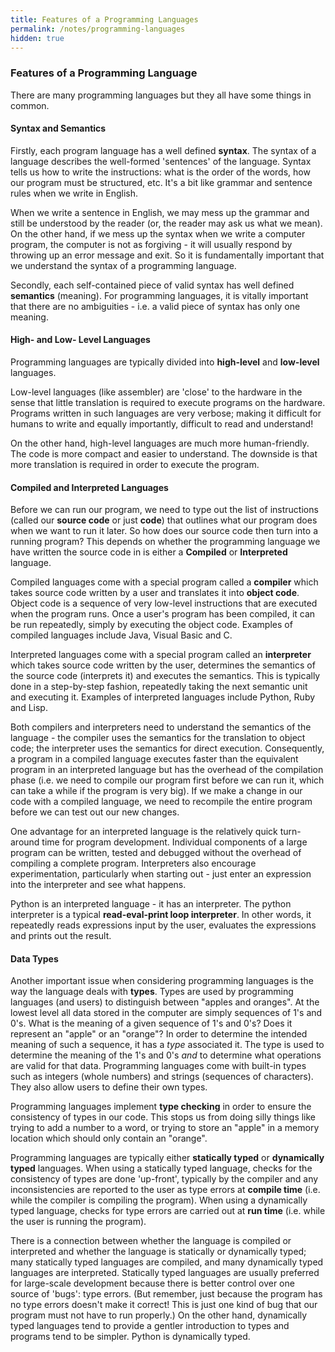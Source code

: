 ```yaml
---
title: Features of a Programming Languages
permalink: /notes/programming-languages
hidden: true
---
```


### Features of a Programming Language

There are many programming languages but they all have some things in common.

#### Syntax and Semantics

Firstly, each program language has a well defined **syntax**. The syntax of a language describes the well-formed 'sentences' of the language. Syntax tells us how to write the instructions: what is the order of the words, how our program must be structured, etc. It's a bit like grammar and sentence rules when we write in English.

When we write a sentence in English, we may mess up the grammar and still be understood by the reader (or, the reader may ask us what we mean). On the other hand, if we mess up the syntax when we write a computer program, the computer is not as forgiving - it will usually respond by throwing up an error message and exit. So it is fundamentally important that we understand the syntax of a programming language.

Secondly, each self-contained piece of valid syntax has well defined **semantics** (meaning). For programming languages, it is vitally important that there are no ambiguities - i.e. a valid piece of syntax has only one meaning.

#### High- and Low- Level Languages

Programming languages are typically divided into **high-level** and **low-level** languages.

Low-level languages (like assembler) are 'close' to the hardware in the sense that little translation is required to execute programs on the hardware. Programs written in such languages are very verbose; making it difficult for humans to write and equally importantly, difficult to read and understand!

On the other hand, high-level languages are much more human-friendly. The code is more compact and easier to understand. The downside is that more translation is required in order to execute the program.

#### Compiled and Interpreted Languages

Before we can run our program, we need to type out the list of instructions (called our **source code** or just **code**) that outlines what our program does when we want to run it later. So how does our source code then turn into a running program? This depends on whether the programming language we have written the source code in is either a **Compiled** or **Interpreted** language.

Compiled languages come with a special program called a **compiler** which takes source code written by a user and translates it into **object code**. Object code is a sequence of very low-level instructions that are executed when the program runs. Once a user's program has been compiled, it can be run repeatedly, simply by executing the object code. Examples of compiled languages include Java, Visual Basic and C.

Interpreted languages come with a special program called an **interpreter** which takes source code written by the user, determines the semantics of the source code (interprets it) and executes the semantics. This is typically done in a step-by-step fashion, repeatedly taking the next semantic unit and executing it. Examples of interpreted languages include Python, Ruby and Lisp.

Both compilers and interpreters need to understand the semantics of the language - the compiler uses the semantics for the translation to object code; the interpreter uses the semantics for direct execution. Consequently, a program in a compiled language executes faster than the equivalent program in an interpreted language but has the overhead of the compilation phase (i.e. we need to compile our program first before we can run it, which can take a while if the program is very big). If we make a change in our code with a compiled language, we need to recompile the entire program before we can test out our new changes.

One advantage for an interpreted language is the relatively quick turn-around time for program development. Individual components of a large program can be written, tested and debugged without the overhead of compiling a complete program. Interpreters also encourage experimentation, particularly when starting out - just enter an expression into the interpreter and see what happens.

Python is an interpreted language - it has an interpreter. The python interpreter is a typical **read-eval-print loop interpreter**. In other words, it repeatedly reads expressions input by the user, evaluates the expressions and prints out the result.

#### Data Types

Another important issue when considering programming languages is the way the language deals with **types**. Types are used by programming languages (and users) to distinguish between "apples and oranges". At the lowest level all data stored in the computer are simply sequences of 1's and 0's. What is the meaning of a given sequence of 1's and 0's? Does it represent an "apple" or an "orange"? In order to determine the intended meaning of such a sequence, it has a _type_ associated it. The type is used to determine the meaning of the 1's and 0's _and_ to determine what operations are valid for that data. Programming languages come with built-in types such as integers (whole numbers) and strings (sequences of characters). They also allow users to define their own types.

Programming languages implement **type checking** in order to ensure the consistency of types in our code. This stops us from doing silly things like trying to add a number to a word, or trying to store an "apple" in a memory location which should only contain an "orange".

Programming languages are typically either **statically typed** or **dynamically typed** languages. When using a statically typed language, checks for the consistency of types are done 'up-front', typically by the compiler and any inconsistencies are reported to the user as type errors at **compile time** (i.e. while the compiler is compiling the program). When using a dynamically typed language, checks for type errors are carried out at **run time** (i.e. while the user is running the program).

There is a connection between whether the language is compiled or interpreted and whether the language is statically or dynamically typed; many statically typed languages are compiled, and many dynamically typed languages are interpreted. Statically typed languages are usually preferred for large-scale development because there is better control over one source of 'bugs': type errors. (But remember, just because the program has no type errors doesn't make it correct! This is just one kind of bug that our program must not have to run properly.) On the other hand, dynamically typed languages tend to provide a gentler introduction to types and programs tend to be simpler. Python is dynamically typed.